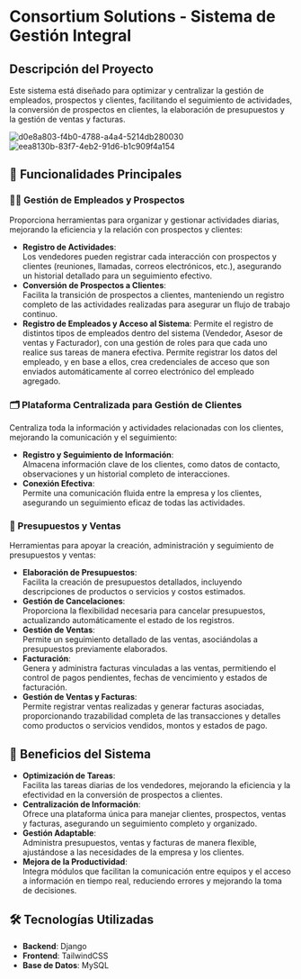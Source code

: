 # Consortium Solutions - Sistema de Gestión Integral
## Descripción del Proyecto
Este sistema está diseñado para optimizar y centralizar la gestión de empleados, prospectos y clientes, facilitando el seguimiento de actividades, la conversión de prospectos en clientes, la elaboración de presupuestos y la gestión de ventas y facturas. 

![d0e8a803-f4b0-4788-a4a4-5214db280030](https://github.com/user-attachments/assets/eaf72cdd-adb4-45b8-a484-b5abb1b4da9e)
![eea8130b-83f7-4eb2-91d6-b1c909f4a154](https://github.com/user-attachments/assets/a5f88e7c-80c2-46e4-b042-34304164680c)


## 🚀 Funcionalidades Principales  

### 🧑‍💼 Gestión de Empleados y Prospectos  
Proporciona herramientas para organizar y gestionar actividades diarias, mejorando la eficiencia y la relación con prospectos y clientes:  
- **Registro de Actividades**:  
  Los vendedores pueden registrar cada interacción con prospectos y clientes (reuniones, llamadas, correos electrónicos, etc.), asegurando un historial detallado para un seguimiento efectivo.  
- **Conversión de Prospectos a Clientes**:  
  Facilita la transición de prospectos a clientes, manteniendo un registro completo de las actividades realizadas para asegurar un flujo de trabajo continuo.
- **Registro de Empleados y Acceso al Sistema**:
  Permite el registro de distintos tipos de empleados dentro del sistema (Vendedor, Asesor de ventas y Facturador), con una gestión de roles para que cada uno realice sus tareas de manera efectiva. Permite registrar los datos del empleado, y en base a ellos, crea credenciales de acceso que son enviados automáticamente al correo electrónico del empleado agregado.


### 🗂️ Plataforma Centralizada para Gestión de Clientes  
Centraliza toda la información y actividades relacionadas con los clientes, mejorando la comunicación y el seguimiento:  
- **Registro y Seguimiento de Información**:  
  Almacena información clave de los clientes, como datos de contacto, observaciones y un historial completo de interacciones.  
- **Conexión Efectiva**:  
  Permite una comunicación fluida entre la empresa y los clientes, asegurando un seguimiento eficaz de todas las actividades.  

### 📝 Presupuestos y Ventas 
Herramientas para apoyar la creación, administración y seguimiento de presupuestos y ventas:  
- **Elaboración de Presupuestos**:  
  Facilita la creación de presupuestos detallados, incluyendo descripciones de productos o servicios y costos estimados.  
- **Gestión de Cancelaciones**:  
  Proporciona la flexibilidad necesaria para cancelar presupuestos, actualizando automáticamente el estado de los registros.  
- **Gestión de Ventas**:  
  Permite un seguimiento detallado de las ventas, asociándolas a presupuestos previamente elaborados.  
- **Facturación**:  
  Genera y administra facturas vinculadas a las ventas, permitiendo el control de pagos pendientes, fechas de vencimiento y estados de facturación.
- **Gestión de Ventas y Facturas**:  
  Permite registrar ventas realizadas y generar facturas asociadas, proporcionando trazabilidad completa de las transacciones y detalles como productos o servicios vendidos, montos y estados de pago.  

## 🌟 Beneficios del Sistema  

- **Optimización de Tareas**:  
  Facilita las tareas diarias de los vendedores, mejorando la eficiencia y la efectividad en la conversión de prospectos a clientes.  
- **Centralización de Información**:  
  Ofrece una plataforma única para manejar clientes, prospectos, ventas y facturas, asegurando un seguimiento completo y organizado.  
- **Gestión Adaptable**:  
  Administra presupuestos, ventas y facturas de manera flexible, ajustándose a las necesidades de la empresa y los clientes.  
- **Mejora de la Productividad**:  
  Integra módulos que facilitan la comunicación entre equipos y el acceso a información en tiempo real, reduciendo errores y mejorando la toma de decisiones.  

## 🛠️ Tecnologías Utilizadas  

- **Backend**: Django
- **Frontend**: TailwindCSS
- **Base de Datos**: MySQL

